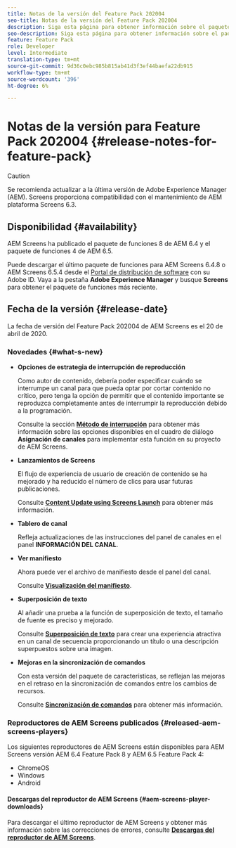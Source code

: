 ```yaml
---
title: Notas de la versión del Feature Pack 202004
seo-title: Notas de la versión del Feature Pack 202004
description: Siga esta página para obtener información sobre el paquete de funciones 2004 de AEM Screens publicado el 20 de abril de 2020.
seo-description: Siga esta página para obtener información sobre el paquete de funciones 2004 de AEM Screens publicado el 20 de abril de 2020.
feature: Feature Pack
role: Developer
level: Intermediate
translation-type: tm+mt
source-git-commit: 9d36c0ebc985b815ab41d3f3ef44baefa22db915
workflow-type: tm+mt
source-wordcount: '396'
ht-degree: 6%

---
```



# Notas de la versión para Feature Pack 202004 {#release-notes-for-feature-pack}

>[!CAUTION]
>
>Se recomienda actualizar a la última versión de Adobe Experience Manager (AEM). Screens proporciona compatibilidad con el mantenimiento de AEM plataforma Screens 6.3.

## Disponibilidad {#availability}

AEM Screens ha publicado el paquete de funciones 8 de AEM 6.4 y el paquete de funciones 4 de AEM 6.5.

Puede descargar el último paquete de funciones para AEM Screens 6.4.8 o AEM Screens 6.5.4 desde el [Portal de distribución de software](https://experience.adobe.com/#/downloads/content/software-distribution/en/aem.html) con su Adobe ID. Vaya a la pestaña **Adobe Experience Manager** y busque **Screens** para obtener el paquete de funciones más reciente.

## Fecha de la versión {#release-date}

La fecha de versión del Feature Pack 202004 de AEM Screens es el 20 de abril de 2020.

### Novedades {#what-s-new}

* **Opciones de estrategia de interrupción de reproducción**

   Como autor de contenido, debería poder especificar cuándo se interrumpe un canal para que pueda optar por cortar contenido no crítico, pero tenga la opción de permitir que el contenido importante se reproduzca completamente antes de interrumpir la reproducción debido a la programación.

   Consulte la sección **[Método de interrupción](/help/user-guide/channel-assignment.md#interruption-method-channel)** para obtener más información sobre las opciones disponibles en el cuadro de diálogo **Asignación de canales** para implementar esta función en su proyecto de AEM Screens.

* **Lanzamientos de Screens**

   El flujo de experiencia de usuario de creación de contenido se ha mejorado y ha reducido el número de clics para usar futuras publicaciones.

   Consulte **[Content Update using Screens Launch](launches.md)** para obtener más información.

* **Tablero de canal**

   Refleja actualizaciones de las instrucciones del panel de canales en el panel **INFORMACIÓN DEL CANAL**.


* **Ver manifiesto**

   Ahora puede ver el archivo de manifiesto desde el panel del canal.

   Consulte **[Visualización del manifiesto](/help/user-guide/managing-channels.md#view-manifest)**.

* **Superposición de texto**

   Al añadir una prueba a la función de superposición de texto, el tamaño de fuente es preciso y mejorado.

   Consulte **[Superposición de texto](text-overlay.md)** para crear una experiencia atractiva en un canal de secuencia proporcionando un título o una descripción superpuestos sobre una imagen.

* **Mejoras en la sincronización de comandos**

   Con esta versión del paquete de características, se reflejan las mejoras en el retraso en la sincronización de comandos entre los cambios de recursos.

   Consulte **[Sincronización de comandos](using-command-sync.md)** para obtener más información.

### Reproductores de AEM Screens publicados {#released-aem-screens-players}

Los siguientes reproductores de AEM Screens están disponibles para AEM Screens versión AEM 6.4 Feature Pack 8 y AEM 6.5 Feature Pack 4:

* ChromeOS
* Windows
* Android

#### Descargas del reproductor de AEM Screens {#aem-screens-player-downloads}

Para descargar el último reproductor de AEM Screens y obtener más información sobre las correcciones de errores, consulte **[Descargas del reproductor de AEM Screens](https://download.macromedia.com/screens/)**.
